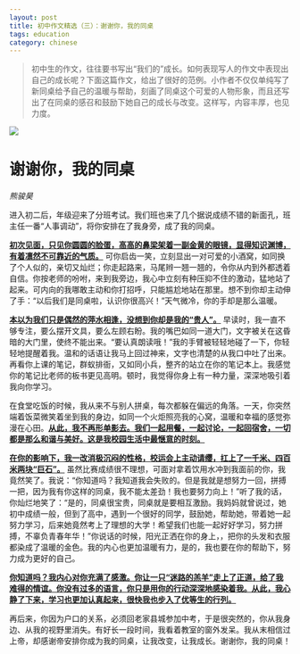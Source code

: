 ```yaml
---
layout: post
title: 初中作文精选（三）：谢谢你，我的同桌
tags: education
category: chinese
---
```


> 初中生的作文，往往要书写出“我们的”成长。如何表现写人的作文中表现出自己的成长呢？下面这篇作文，给出了很好的范例。小作者不仅仅单纯写了新同桌给予自己的温暖与帮助，刻画了同桌这个可爱的人物形象，而且还写出了在同桌的感召和鼓励下她自己的成长与改变。这样写，内容丰厚，也见力度。
                            
![](https://crsando.github.io/images/2024-10-27/tongzhuo.png)

# 谢谢你，我的同桌

*熊骏昊*

进入初二后，年级迎来了分班考试。我们班也来了几个据说成绩不错的新面孔，班主任一番“人事调动”，将你安排在了我身旁，成了我的同桌。

<u>**初次见面，只见你圆圆的脸蛋，高高的鼻梁架着一副金黄的眼镜，显得知识渊博，有着凛然不可靠近的气质。**</u> 可你启齿一笑，立刻显出一对可爱的小酒窝，如同换了个人似的，亲切又灿烂；你走起路来，马尾辫一翘一翘的，令你从内到外都透着自信。你按老师的吩咐，来到我旁边，我心中立刻有种压抑不住的激动，猛地站了起来。可内向的我哪敢主动和你打招呼，只能尴尬地站在那里。想不到你却主动伸了手：“以后我们是同桌啦，认识你很高兴！”天气微冷，你的手却是那么温暖。

<u>**本以为我们只是偶然的萍水相逢，没想到你却是我的“贵人”。**</u> 早读时，我一直不够专注，要么摆开文具，要么左顾右盼。我的嘴巴如同一道大门，文字被关在这昏暗的大门里，使终不能出来。“要认真朗读哦！”我的手臂被轻轻地碰了一下，你轻轻地提醒着我。温和的话语让我马上回过神来，文字也清楚的从我口中吐了出来。再看你上课的笔记，群蚁排衙，又如同小兵，整齐的站立在你的笔记本上。我感觉你的笔记比老师的板书更见高明。顿时，我觉得你身上有一种力量，深深地吸引着我向你学习。

在食堂吃饭的时候，我从来不与别人拼桌，每次都躲在偏远的角落。一天，你突然端着饭菜微笑着坐到我的身边，如同一个火炬照亮我的心窝，温暖和幸福的感觉弥漫在心田。<u>**从此，我不再形单影去。我们一起用餐，一起讨论，一起回宿舍，一切都是那么和谐与美好。这是我校园生活中最惬意的时刻。**</u>

<u>**在你的影响下，我一改消极沉闷的性格，校运会上主动请缨，扛上了一千米、四百米两块“巨石”。**</u> 虽然比赛成绩很不理想，可面对拿着饮用水冲到我面前的你，我竟然笑了。我说：“你知道吗？我知道我会失败的。但是我就是想努力一回，拼搏一把，因为我有你这样的同桌，我不能太差劲！我也要努力向上！”听了我的话，你灿烂地笑了：“是的，同桌很宝贵，同桌就是要相互激励。我妈妈就曾说过，她初中成绩一般，但到了高中，遇到一个很好的同学，鼓励她，帮助她，带着她一起努力学习，后来她竟然考上了理想的大学！希望我们也能一起好好学习，努力拼搏，不辜负青春年华！”你说话的时候，阳光正洒在你的身上，，把你的头发和衣服都染成了温暖的金色。我的内心也更加温暖有力，是的，我也要在你的帮助下，努力成为更好的自己。

<u>**你知道吗？我内心对你充满了感激。你让一只“迷路的羔羊”走上了正道，给了我难得的情谊。你没有过多的语言，你只是用你的行动深深地感染着我。从此，我心静了下来，学习也更加认真起来，很快我也步入了优等生的行列。**</u>

再后来，你因为户口的关系，必须回老家县城参加中考，于是很突然的，你从我身边、从我的视野里消失。有好长一段时间，我看着教室的窗外发呆。我从末相信过上帝，却感谢帝安排你成为我的同桌，让我改变，让我成长。谢谢你，我的同桌！